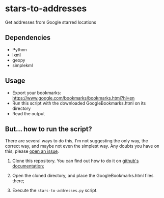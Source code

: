 stars-to-addresses
==================

Get addresses from Google starred locations

Dependencies
------------
* Python
* lxml
* geopy
* simplekml

Usage
-----

* Export your bookmarks: https://www.google.com/bookmarks/bookmarks.html?hl=en
* Run this script with the downloaded GoogleBookmarks.html on its directory
* Read the output

But... how to run the script?
-----------------------------

There are several ways to do this, I'm not suggesting the only way, the correct
way, and maybe not even the simplest way. Any doubts you have on this, please
[open an issue](https://github.com/marado/stars-to-addresses/issues).

1) Clone this repository. You can find out how to do it on [github's
   documentation](https://help.github.com/articles/cloning-a-repository/);

2) Open the cloned directory, and place the GoogleBookmarks.html files there;

3) Execute the `stars-to-addresses.py` script.
